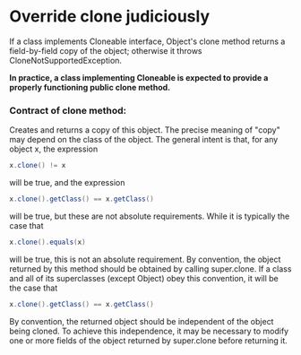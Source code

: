 # Override clone judiciously

If a class implements Cloneable interface, Object's clone method returns a field-by-field copy of the object; otherwise it throws CloneNotSupportedException. 

**In practice, a class implementing Cloneable is expected to provide a properly functioning public clone method.** 

### Contract of clone method:
Creates and returns a copy of this object. The precise meaning of "copy" may depend on the class of the object. The general intent is that, for any object x, the expression
```java
x.clone() != x
```
will be true, and the expression
```java
x.clone().getClass() == x.getClass()
```
will be true, but these are not absolute requirements. While it is typically the case that
```java
x.clone().equals(x)
```
will be true, this is not an absolute requirement. 
By convention, the object returned by this method should be obtained by calling super.clone. If a class and all of its superclasses (except Object) obey this convention, it will be the case that
```java
x.clone().getClass() == x.getClass()
```
By convention, the returned object should be independent of the object being cloned. To achieve this independence, it may be necessary to modify one or more fields of the object returned by super.clone before returning it. 